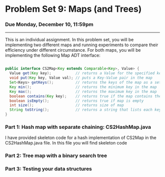 # Problem Set 9: Maps (and Trees)

### Due Monday, December 10, 11:59pm

---

This is an individual assignment. In this problem set, you will be implementing two different maps and running experiments to compare their efficiency under different circumstance. For both maps, you will be implementing the following Map ADT interface:

``` java

public interface CS2Map<Key extends Comparable<Key>, Value> { 
  Value get(Key key);           // returns a Value for the specified key
  void put(Key key, Value val); // puts a Key-Value pair in the map
  Set<Keys> getKeys();          // returns the keys of the map as a set
  Key min();                    // returns the minimum key in the map
  Key max();                    // returns the maximum key in the map
  boolean contains(Key key);    // returns true if the map contains the key
  boolean isEmpty();            // returns true if map is empty
  int size();                   // returns size of map
  String toString();            // returns a string that lists each key-value pair, one per line
}

```


### Part 1: Hash map with separate chaining: CS2HashMap.java
I have provided skeleton code for a hash implementation of CS2Map in the CS2HashMap.java file. In this file you will find skeleton code 

### Part 2: Tree map with a binary search tree

### Part 3: Testing your data structures
